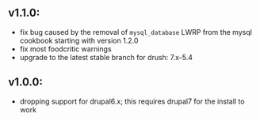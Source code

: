 ## v1.1.0:

* fix bug caused by the removal of `mysql_database` LWRP from the mysql cookbook starting with version 1.2.0
* fix most foodcritic warnings
* upgrade to the latest stable branch for drush: 7.x-5.4

## v1.0.0:

* dropping support for drupal6.x; this requires drupal7 for the install to work

